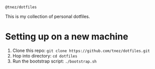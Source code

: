 `@tnez/dotfiles`

This is my collection of personal dotfiles.

# Setting up on a new machine

1. Clone this repo: `git clone https://github.com/tnez/dotfiles.git`
1. Hop into directory: `cd dotfiles`
1. Run the bootstrap script: `./bootstrap.sh`
